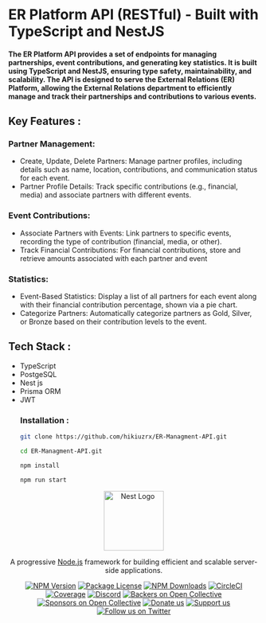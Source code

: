 # ER Platform API (RESTful) - Built with TypeScript and NestJS
#### The ER Platform API provides a set of endpoints for managing partnerships, event contributions, and generating key statistics. It is built using TypeScript and NestJS, ensuring type safety, maintainability, and scalability. The API is designed to serve the External Relations (ER) Platform, allowing the External Relations department to efficiently manage and track their partnerships and contributions to various events.
## Key Features : 
### Partner Management: 
- Create, Update, Delete Partners: Manage partner profiles, including details such as name, location, contributions, and communication status for each event.
- Partner Profile Details: Track specific contributions (e.g., financial, media) and associate partners with different events.
### Event Contributions:
- Associate Partners with Events: Link partners to specific events, recording the type of contribution (financial, media, or other).
- Track Financial Contributions: For financial contributions, store and retrieve amounts associated with each partner and event
### Statistics: 
- Event-Based Statistics: Display a list of all partners for each event along with their financial contribution percentage, shown via a pie chart.
- Categorize Partners: Automatically categorize partners as Gold, Silver, or Bronze based on their contribution levels to the event.
## Tech Stack : 
- TypeScript
- PostgeSQL
- Nest js
- Prisma ORM
- JWT
  ### Installation :
  ``` bash
  git clone https://github.com/hikiuzrx/ER-Managment-API.git
  
  cd ER-Managment-API.git
  
  npm install
  
  npm run start
  
<p align="center">
  <a href="http://nestjs.com/" target="blank"><img src="https://nestjs.com/img/logo-small.svg" width="120" alt="Nest Logo" /></a>
</p>

[circleci-image]: https://img.shields.io/circleci/build/github/nestjs/nest/master?token=abc123def456
[circleci-url]: https://circleci.com/gh/nestjs/nest

  <p align="center">A progressive <a href="http://nodejs.org" target="_blank">Node.js</a> framework for building efficient and scalable server-side applications.</p>
    <p align="center">
<a href="https://www.npmjs.com/~nestjscore" target="_blank"><img src="https://img.shields.io/npm/v/@nestjs/core.svg" alt="NPM Version" /></a>
<a href="https://www.npmjs.com/~nestjscore" target="_blank"><img src="https://img.shields.io/npm/l/@nestjs/core.svg" alt="Package License" /></a>
<a href="https://www.npmjs.com/~nestjscore" target="_blank"><img src="https://img.shields.io/npm/dm/@nestjs/common.svg" alt="NPM Downloads" /></a>
<a href="https://circleci.com/gh/nestjs/nest" target="_blank"><img src="https://img.shields.io/circleci/build/github/nestjs/nest/master" alt="CircleCI" /></a>
<a href="https://coveralls.io/github/nestjs/nest?branch=master" target="_blank"><img src="https://coveralls.io/repos/github/nestjs/nest/badge.svg?branch=master#9" alt="Coverage" /></a>
<a href="https://discord.gg/G7Qnnhy" target="_blank"><img src="https://img.shields.io/badge/discord-online-brightgreen.svg" alt="Discord"/></a>
<a href="https://opencollective.com/nest#backer" target="_blank"><img src="https://opencollective.com/nest/backers/badge.svg" alt="Backers on Open Collective" /></a>
<a href="https://opencollective.com/nest#sponsor" target="_blank"><img src="https://opencollective.com/nest/sponsors/badge.svg" alt="Sponsors on Open Collective" /></a>
  <a href="https://paypal.me/kamilmysliwiec" target="_blank"><img src="https://img.shields.io/badge/Donate-PayPal-ff3f59.svg" alt="Donate us"/></a>
    <a href="https://opencollective.com/nest#sponsor"  target="_blank"><img src="https://img.shields.io/badge/Support%20us-Open%20Collective-41B883.svg" alt="Support us"></a>
  <a href="https://twitter.com/nestframework" target="_blank"><img src="https://img.shields.io/twitter/follow/nestframework.svg?style=social&label=Follow" alt="Follow us on Twitter"></a>
</p>
  <!--[![Backers on Open Collective](https://opencollective.com/nest/backers/badge.svg)](https://opencollective.com/nest#backer)
  [![Sponsors on Open Collective](https://opencollective.com/nest/sponsors/badge.svg)](https://opencollective.com/nest#sponsor)-->


